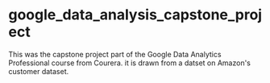 # google_data_analysis_capstone_project
This was the capstone project part of the Google Data Analytics Professional  course from Courera. it is drawn from a datset on Amazon's customer dataset.
